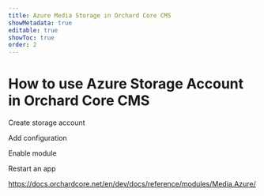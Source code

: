 ```yaml
---
title: Azure Media Storage in Orchard Core CMS
showMetadata: true
editable: true
showToc: true
order: 2
---
```


# How to use Azure Storage Account in Orchard Core CMS


Create storage account

Add configuration

Enable module

Restart an app


https://docs.orchardcore.net/en/dev/docs/reference/modules/Media.Azure/
